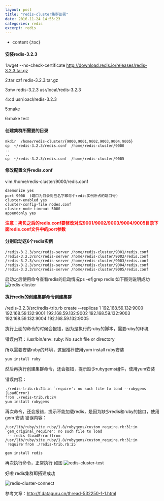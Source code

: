 ```yaml
---
layout: post
title: "redis-cluster集群部署"
date: 2016-11-24 14:53:23
categories: redis
excerpt: redis
---
```


* content
{:toc}

#### 安装redis-3.2.3
1:wget --no-check-certificate http://download.redis.io/releases/redis-3.2.3.tar.gz

2:tar xzf redis-3.2.3.tar.gz

3:mv redis-3.2.3 usr/local/redis-3.2.3

4:cd usr/loacl/redis-3.2.3

5:make

6:make test 

#### 创建集群所需要的目录
	mkdir  /home/redis-cluster/{9000,9001,9002,9003,9004,9005}
	cp  ~/redis-3.2.3/redis.conf  /home/redis-cluster/9000
	..
	..
	cp  ~/redis-3.2.3/redis.conf  /home/redis-cluster/9005

#### 修改配置文件redis.conf
vim  /home/redis-cluster/9000/redis.conf

	daemonize yes
	port 9000  (端口为目录对应名字即每个redis实例所占的端口号)
	cluster-enabled yes
	cluster-config-file nodes.conf
	cluster-node-timeout 5000
	appendonly yes

<font color="red" ><b>注意：拷贝之后的redis.conf要修改对应9001/9002/9003/9004/9005目录下面redis.conf文件中的port参数</b></font>  

#### 分别启动这6个redis实例

	/redis-3.2.3/src/redis-server /home/redis-cluster/9001/redis.conf
    /redis-3.2.3/src/redis-server /home/redis-cluster/9002/redis.conf
	/redis-3.2.3/src/redis-server /home/redis-cluster/9003/redis.conf
    /redis-3.2.3/src/redis-server /home/redis-cluster/9004/redis.conf
	/redis-3.2.3/src/redis-server /home/redis-cluster/9005/redis.conf
启动之后使用命令查看redis的启动情况ps -ef|grep redis
如下图则说明成功
![redis-cluster](http://hexing-w.github.io/css/pics/redis-cluster.png)

#### 执行redis的创建集群命令创建集群
/redis-3.2.3/src/redis-trib.rb create --replicas 1 192.168.59.132:9000 192.168.59.132:9001 192.168.59.132:9002 192.168.59.132:9003 192.168.59.132:9004 192.168.59.132:9005

执行上面的命令的时候会报错，因为是执行的ruby的脚本，需要ruby的环境

错误内容：/usr/bin/env: ruby: No such file or directory

所以需要安装ruby的环境，这里推荐使用yum install ruby安装

	yum install ruby

然后再执行创建集群命令，还会报错，提示缺少rubygems组件，使用yum安装

错误内容：

	./redis-trib.rb:24:in `require': no such file to load --rubygems (LoadError)
	from ./redis-trib.rb:24
	yum install rubygems

再次命令，还会报错，提示不能加载redis，是因为缺少redis和ruby的接口，使用gem 安装
错误内容：

	/usr/lib/ruby/site_ruby/1.8/rubygems/custom_require.rb:31:in `gem_original_require': no such file to load
	 -- redis (LoadError)from /usr/lib/ruby/site_ruby/1.8/rubygems/custom_require.rb:31:in `require'from ./redis-trib.rb:25

	gem install redis

再次执行命令，正常执行 如图
![redis-cluster-test](http://hexing-w.github.io/css/pics/redis-cluster-test.png)

好啦 redis集群即搭建成功

![redis-cluster-connect](http://hexing-w.github.io/css/pics/redis-cluster-connect.png)

参考文章：http://f.dataguru.cn/thread-532250-1-1.html

